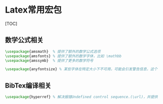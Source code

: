 # Latex常用宏包

[TOC]

## 数学公式相关

```tex
\usepackage{amsmath}  % 提供了额外的数学公式选项
\usepackage{amsfonts} % 提供了额外的数学字体，比如 \mathbb
\usepackage{amssymb}  % 提供了更多的数学符号

\usepackage{anyfontsize} % 某些字体在特定大小下不可用，可能会引发警告信息，这个可以抑制警告
```

## BibTex编译相关

```tex
\usepackage{hyperref} % 解决报错Undefined control sequence.(\url)，并提供链接跳转功能
```

